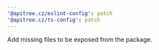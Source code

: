```yaml
---
'@apitree.cz/eslint-config': patch
'@apitree.cz/ts-config': patch
---
```


Add missing files to be exposed from the package.
